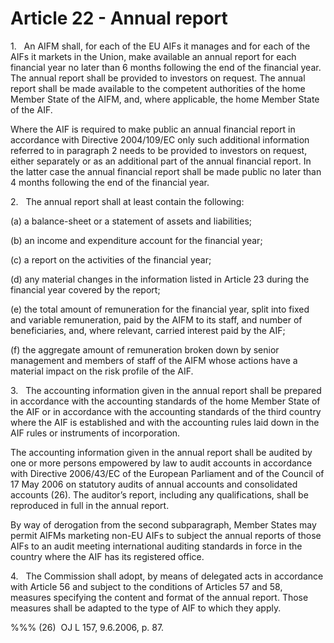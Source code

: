 # Article 22 - Annual report


1.   An AIFM shall, for each of the EU AIFs it manages and for each of the AIFs it markets in the Union, make available an annual report for each financial year no later than 6 months following the end of the financial year. The annual report shall be provided to investors on request. The annual report shall be made available to the competent authorities of the home Member State of the AIFM, and, where applicable, the home Member State of the AIF.

Where the AIF is required to make public an annual financial report in accordance with Directive 2004/109/EC only such additional information referred to in paragraph 2 needs to be provided to investors on request, either separately or as an additional part of the annual financial report. In the latter case the annual financial report shall be made public no later than 4 months following the end of the financial year.

2.   The annual report shall at least contain the following:

(a) a balance-sheet or a statement of assets and liabilities;

(b) an income and expenditure account for the financial year;

(c) a report on the activities of the financial year;

(d) any material changes in the information listed in Article 23 during the financial year covered by the report;

(e) the total amount of remuneration for the financial year, split into fixed and variable remuneration, paid by the AIFM to its staff, and number of beneficiaries, and, where relevant, carried interest paid by the AIF;

(f) the aggregate amount of remuneration broken down by senior management and members of staff of the AIFM whose actions have a material impact on the risk profile of the AIF.

3.   The accounting information given in the annual report shall be prepared in accordance with the accounting standards of the home Member State of the AIF or in accordance with the accounting standards of the third country where the AIF is established and with the accounting rules laid down in the AIF rules or instruments of incorporation.

The accounting information given in the annual report shall be audited by one or more persons empowered by law to audit accounts in accordance with Directive 2006/43/EC of the European Parliament and of the Council of 17 May 2006 on statutory audits of annual accounts and consolidated accounts (26). The auditor’s report, including any qualifications, shall be reproduced in full in the annual report.

By way of derogation from the second subparagraph, Member States may permit AIFMs marketing non-EU AIFs to subject the annual reports of those AIFs to an audit meeting international auditing standards in force in the country where the AIF has its registered office.

4.   The Commission shall adopt, by means of delegated acts in accordance with Article 56 and subject to the conditions of Articles 57 and 58, measures specifying the content and format of the annual report. Those measures shall be adapted to the type of AIF to which they apply.

%%% (26)  OJ L 157, 9.6.2006, p. 87.
